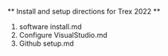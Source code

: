 ** Install and setup directions for Trex 2022 **

1) software install.md
2) Configure VisualStudio.md
3) Github setup.md
